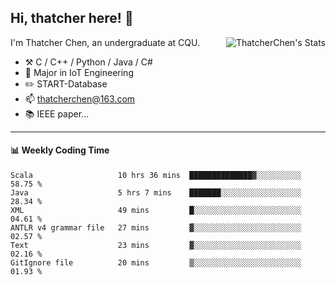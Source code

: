 ## Hi, thatcher here! :wave:

<img align="right" src="https://github-readme-stats.vercel.app/api?username=thatcherchen&title_color=333&text_color=777" alt="ThatcherChen's Stats" >

I'm Thatcher Chen, an undergraduate at CQU.

- :hammer_and_pick:  C / C++ / Python / Java / C# 
- :seedling:  Major in IoT Engineering
- :pencil2: START-Database
- :mailbox: thatcherchen@163.com
- :books: IEEE paper...

---

#### :bar_chart: Weekly Coding Time

<!--START_SECTION:waka-->

```text
Scala                   10 hrs 36 mins  ██████████████▓░░░░░░░░░░   58.75 %
Java                    5 hrs 7 mins    ███████░░░░░░░░░░░░░░░░░░   28.34 %
XML                     49 mins         █░░░░░░░░░░░░░░░░░░░░░░░░   04.61 %
ANTLR v4 grammar file   27 mins         ▓░░░░░░░░░░░░░░░░░░░░░░░░   02.57 %
Text                    23 mins         ▓░░░░░░░░░░░░░░░░░░░░░░░░   02.16 %
GitIgnore file          20 mins         ▒░░░░░░░░░░░░░░░░░░░░░░░░   01.93 %
```

<!--END_SECTION:waka-->
